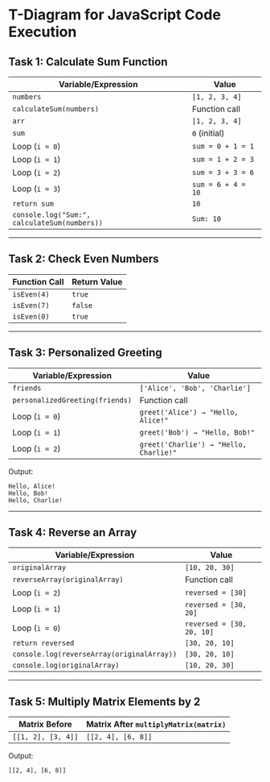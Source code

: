 # T-Diagram for JavaScript Code Execution

## Task 1: Calculate Sum Function

| **Variable/Expression** | **Value** |
|------------------------|----------|
| `numbers` | `[1, 2, 3, 4]` |
| `calculateSum(numbers)` | Function call |
| `arr` | `[1, 2, 3, 4]` |
| `sum` | `0` (initial) |
| Loop (`i = 0`) | `sum = 0 + 1 = 1` |
| Loop (`i = 1`) | `sum = 1 + 2 = 3` |
| Loop (`i = 2`) | `sum = 3 + 3 = 6` |
| Loop (`i = 3`) | `sum = 6 + 4 = 10` |
| `return sum` | `10` |
| `console.log("Sum:", calculateSum(numbers))` | `Sum: 10` |

---

## Task 2: Check Even Numbers

| **Function Call** | **Return Value** |
|------------------|----------------|
| `isEven(4)` | `true` |
| `isEven(7)` | `false` |
| `isEven(0)` | `true` |

---

## Task 3: Personalized Greeting

| **Variable/Expression** | **Value** |
|------------------------|----------|
| `friends` | `['Alice', 'Bob', 'Charlie']` |
| `personalizedGreeting(friends)` | Function call |
| Loop (`i = 0`) | `greet('Alice') → "Hello, Alice!"` |
| Loop (`i = 1`) | `greet('Bob') → "Hello, Bob!"` |
| Loop (`i = 2`) | `greet('Charlie') → "Hello, Charlie!"` |

Output:
```
Hello, Alice!
Hello, Bob!
Hello, Charlie!
```

---

## Task 4: Reverse an Array

| **Variable/Expression** | **Value** |
|------------------------|----------|
| `originalArray` | `[10, 20, 30]` |
| `reverseArray(originalArray)` | Function call |
| Loop (`i = 2`) | `reversed = [30]` |
| Loop (`i = 1`) | `reversed = [30, 20]` |
| Loop (`i = 0`) | `reversed = [30, 20, 10]` |
| `return reversed` | `[30, 20, 10]` |
| `console.log(reverseArray(originalArray))` | `[30, 20, 10]` |
| `console.log(originalArray)` | `[10, 20, 30]` |

---

## Task 5: Multiply Matrix Elements by 2

| **Matrix Before** | **Matrix After `multiplyMatrix(matrix)`** |
|------------------|---------------------------------|
| `[[1, 2], [3, 4]]` | `[[2, 4], [6, 8]]` |

Output:
```
[[2, 4], [6, 8]]
```
